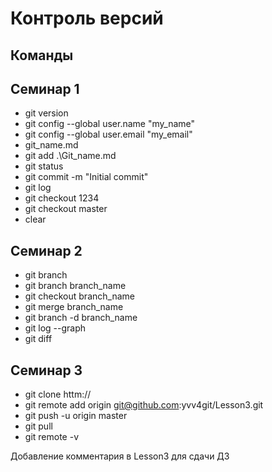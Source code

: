 # Контроль версий
## Команды
## Семинар 1

+ git version
+ git config --global user.name "my_name"
+ git config --global user.email "my_email"
+ git_name.md
+ git add .\Git_name.md
+ git status
+ git commit -m "Initial commit"
+ git log
+ git checkout 1234
+ git checkout master
+ clear

## Семинар 2
+ git branch
+ git branch branch_name
+ git checkout branch_name
+ git merge branch_name
+ git branch -d branch_name
+ git log --graph
+ git diff

## Семинар 3

+ git clone httm:// 
+ git remote add origin git@github.com:yvv4git/Lesson3.git
+ git push -u origin master
+ git pull
+ git remote -v


Добавление комментария в Lesson3 для сдачи ДЗ


